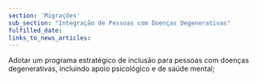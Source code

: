 ```yaml
---
section: 'Migrações'
sub_section: "Integração de Pessoas com Doenças Degenerativas"
fulfilled_date:
links_to_news_articles:
---
```


Adotar um programa estratégico de inclusão para pessoas com doenças degenerativas, incluindo apoio psicológico e de saúde mental;